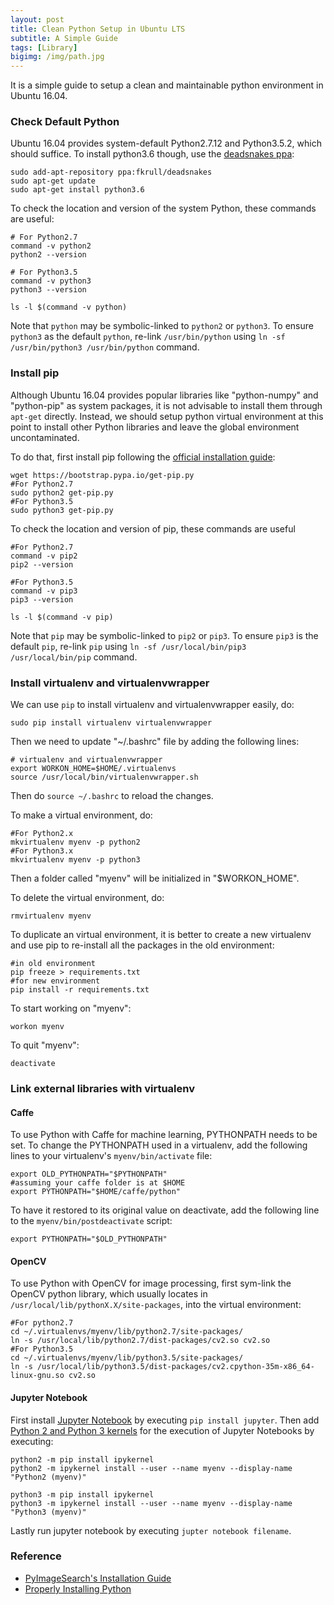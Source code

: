 ```yaml
---
layout: post
title: Clean Python Setup in Ubuntu LTS
subtitle: A Simple Guide
tags: [Library]
bigimg: /img/path.jpg
---
```

It is a simple guide to setup a clean and maintainable python environment in Ubuntu 16.04.

### Check Default Python
Ubuntu 16.04 provides system-default Python2.7.12 and Python3.5.2, which should suffice. To install python3.6 though, use the [deadsnakes ppa](https://launchpad.net/~fkrull/+archive/ubuntu/deadsnakes): 

```shell
sudo add-apt-repository ppa:fkrull/deadsnakes
sudo apt-get update
sudo apt-get install python3.6
```

To check the location and version of the system Python, these commands are useful:

```shell
# For Python2.7
command -v python2
python2 --version

# For Python3.5
command -v python3
python3 --version

ls -l $(command -v python)
```

Note that `python` may be symbolic-linked to `python2` or `python3`. To ensure `python3` as the default `python`, re-link `/usr/bin/python` using `ln -sf /usr/bin/python3 /usr/bin/python` command.

### Install pip

Although Ubuntu 16.04 provides popular libraries like "python-numpy" and "python-pip" as system packages, it is not advisable to install them through `apt-get` directly. Instead, we should setup python virtual environment at this point to install other Python libraries and leave the global environment uncontaminated.

To do that, first install pip following the [official installation guide](https://pip.pypa.io/en/latest/installing/):

```shell
wget https://bootstrap.pypa.io/get-pip.py
#For Python2.7
sudo python2 get-pip.py
#For Python3.5
sudo python3 get-pip.py
```

To check the location and version of pip, these commands are useful

```shell
#For Python2.7
command -v pip2
pip2 --version

#For Python3.5
command -v pip3
pip3 --version

ls -l $(command -v pip)
```

Note that `pip` may be symbolic-linked to `pip2` or `pip3`. To ensure `pip3` is the default `pip`, re-link `pip` using `ln -sf /usr/local/bin/pip3 /usr/local/bin/pip` command.

### Install virtualenv and virtualenvwrapper

We can use `pip` to install virtualenv and virtualenvwrapper easily, do:

```shell
sudo pip install virtualenv virtualenvwrapper
```

Then we need to update "~/.bashrc" file by adding the following lines:

```shell
# virtualenv and virtualenvwrapper
export WORKON_HOME=$HOME/.virtualenvs
source /usr/local/bin/virtualenvwrapper.sh
```

Then do `source ~/.bashrc` to reload the changes.

To make a virtual environment, do:

```shell
#For Python2.x
mkvirtualenv myenv -p python2
#For Python3.x
mkvirtualenv myenv -p python3
```

Then a folder called "myenv" will be initialized in "$WORKON_HOME".

To delete the virtual environment, do:

```shell
rmvirtualenv myenv
```

To duplicate an virtual environment, it is better to create a new virtualenv and use pip to re-install all the packages in the old environment:

```shell
#in old environment
pip freeze > requirements.txt 
#for new environment
pip install -r requirements.txt 
```

To start working on "myenv":

```shell
workon myenv
```

To quit "myenv":

```shell
deactivate
```

### Link external libraries with virtualenv


#### Caffe
To use Python with Caffe for machine learning, PYTHONPATH needs to be set. To change the PYTHONPATH used in a virtualenv, add the following lines to your virtualenv's `myenv/bin/activate` file:

```shell
export OLD_PYTHONPATH="$PYTHONPATH"
#assuming your caffe folder is at $HOME
export PYTHONPATH="$HOME/caffe/python" 
```

To have it restored to its original value on deactivate, add the following line to the `myenv/bin/postdeactivate` script:

```shell
export PYTHONPATH="$OLD_PYTHONPATH"
```


#### OpenCV


To use Python with OpenCV for image processing, first sym-link the OpenCV python library, which usually locates in `/usr/local/lib/pythonX.X/site-packages`, into the virtual environment:

```shell
#For python2.7
cd ~/.virtualenvs/myenv/lib/python2.7/site-packages/
ln -s /usr/local/lib/python2.7/dist-packages/cv2.so cv2.so
#For Python3.5
cd ~/.virtualenvs/myenv/lib/python3.5/site-packages/
ln -s /usr/local/lib/python3.5/dist-packages/cv2.cpython-35m-x86_64-linux-gnu.so cv2.so
```


#### Jupyter Notebook

First install [Jupyter Notebook](http://jupyter.org/index.html) by executing `pip install jupyter`. Then add [Python 2 and Python 3 kernels](https://ipython.readthedocs.io/en/latest/install/kernel_install.html) for the execution of Jupyter Notebooks by executing:

```shell
python2 -m pip install ipykernel
python2 -m ipykernel install --user --name myenv --display-name "Python2 (myenv)"

python3 -m pip install ipykernel
python3 -m ipykernel install --user --name myenv --display-name "Python3 (myenv)"
```

Lastly run jupyter notebook by executing `jupter notebook filename`.

### Reference 
* [PyImageSearch's Installation Guide](http://www.pyimagesearch.com/2016/10/24/ubuntu-16-04-how-to-install-opencv/)
* [Properly Installing Python](http://docs.python-guide.org/en/latest/starting/installation/)